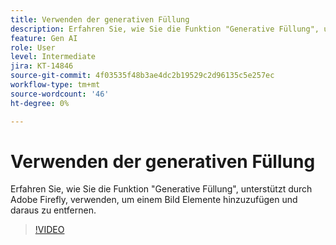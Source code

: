 ```yaml
---
title: Verwenden der generativen Füllung
description: Erfahren Sie, wie Sie die Funktion "Generative Füllung", unterstützt durch Adobe Firefly, verwenden, um einem Bild Elemente hinzuzufügen und daraus zu entfernen
feature: Gen AI
role: User
level: Intermediate
jira: KT-14846
source-git-commit: 4f03535f48b3ae4dc2b19529c2d96135c5e257ec
workflow-type: tm+mt
source-wordcount: '46'
ht-degree: 0%

---
```


# Verwenden der generativen Füllung

Erfahren Sie, wie Sie die Funktion &quot;Generative Füllung&quot;, unterstützt durch Adobe Firefly, verwenden, um einem Bild Elemente hinzuzufügen und daraus zu entfernen.

>[!VIDEO](https://video.tv.adobe.com/v/3427020?quality=12&learn=on&hidetitle=true)
